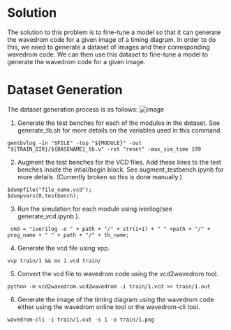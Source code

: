 ###### 

Solution
========

The solution to this problem is to fine-tune a model so that it can generate the wavedrom code for a given image of a timing diagram.
In order to do this, we need to generate a dataset of images and their corresponding wavedrom code. We can then use this dataset to fine-tune a model to generate the wavedrom code for a given image.


Dataset Generation
==================

The dataset generation process is as follows:
![image](documentation_images/dataset_generation_architecture.png)

1. Generate the test benches for each of the modules in the dataset.
See generate_tb.sh for more details on the variables used in this command.
```
gentbvlog -in "$FILE" -top "${MODULE}" -out "${TRAIN_DIR}/${BASENAME}_tb.v" -rst "reset" -max_sim_time 199
```

2. Augment the test benches for the VCD files. Add these lines to the test benches inside the intial/begin block. See augment_testbench.ipynb for more details.
(Currently broken so this is done manually.)
```
$dumpfile("file_name.vcd");
$dumpvars(0,testbench);
```

3. Run the simulation for each module using iverilog(see generate_vcd.ipynb ).
```
 cmd = "iverilog -o " + path + "/" + str(i+1) + " " +path + "/" + prog_name + " " + path + "/" + tb_name;
```

4. Generate the vcd file using vpp.
```
vvp train/1 && mv 1.vcd train/
```

5. Convert the vcd file to wavedrom code using the vcd2wavedrom tool.
```
python -m vcd2wavedrom.vcd2wavedrom -i train/1.vcd >> train/1.out
```

6. Generate the image of the timing diagram using the wavedrom code either using the wavedrom online tool or the wavedrom-cli tool.
```
wavedrom-cli -i train/1.out -s 1 -o train/1.png
```